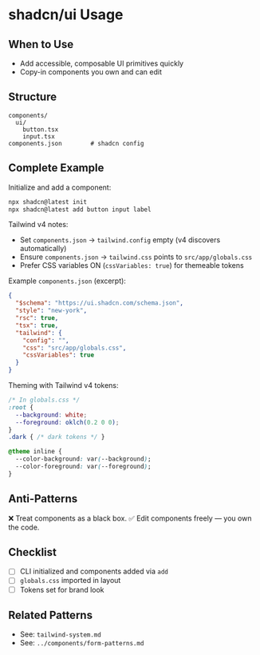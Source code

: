 # shadcn/ui Usage

## When to Use
- Add accessible, composable UI primitives quickly
- Copy-in components you own and can edit

## Structure
```
components/
  ui/
    button.tsx
    input.tsx
components.json        # shadcn config
```

## Complete Example
Initialize and add a component:
```bash
npx shadcn@latest init
npx shadcn@latest add button input label
```

Tailwind v4 notes:
- Set `components.json` → `tailwind.config` empty (v4 discovers automatically)
- Ensure `components.json` → `tailwind.css` points to `src/app/globals.css`
- Prefer CSS variables ON (`cssVariables: true`) for themeable tokens

Example `components.json` (excerpt):
```json
{
  "$schema": "https://ui.shadcn.com/schema.json",
  "style": "new-york",
  "rsc": true,
  "tsx": true,
  "tailwind": {
    "config": "",
    "css": "src/app/globals.css",
    "cssVariables": true
  }
}
```

Theming with Tailwind v4 tokens:
```css
/* In globals.css */
:root {
  --background: white;
  --foreground: oklch(0.2 0 0);
}
.dark { /* dark tokens */ }

@theme inline {
  --color-background: var(--background);
  --color-foreground: var(--foreground);
}
```

## Anti-Patterns
❌ Treat components as a black box.
✅ Edit components freely — you own the code.

## Checklist
- [ ] CLI initialized and components added via `add`
- [ ] `globals.css` imported in layout
- [ ] Tokens set for brand look

## Related Patterns
- See: `tailwind-system.md`
- See: `../components/form-patterns.md`

